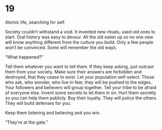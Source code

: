 # 19

Atomic life, searching for self. 

Society couldn’t withstand a void. It invented new rituals, used old ones to start. Oral history was easy to devour. All the old eaten up so no one new will know anything different from the culture you build. Only a few people won’t be convinced. Some will remember the old ways.

“What happened?” 

Tell them whatever you want to tell them. If they keep asking, just outcast them from your society. Make sure their answers are forbidden and destroyed, that they cease to exist. Let your population self-select. Those who ask, who wonder, who live in fear, they will be pushed  to the edges. Your followers and believers will group together. Tell your tribe to be afraid of everyone else. Invent some secrets to let them in on. Hurt them secretly so you can help them publicly. Buy their loyalty. They will police the others. They will build defenses for you.

Keep them listening and believing and you win.

“They’re at the gate.”